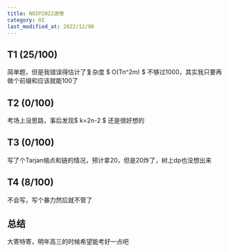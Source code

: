 ```yaml
---
title: NOIP2022游寄
category: OI
last_modified_at: 2022/12/06
---
```


## T1 (25/100)
简单题，但是我错误得估计了复杂度 $ O(Tn^2m) $ 不够过1000，其实我只要再做个前缀和应该就能100了

## T2 (0/100)
考场上没思路，事后发现$ k=2n-2 $ 还是很好想的

## T3 (0/100)
写了个Tarjan缩点和链的情况，预计拿20，但是20炸了，树上dp也没想出来

## T4 (8/100)
不会写，写个暴力然后就不管了

## 总结

大寄特寄，明年高三的时候希望能考好一点吧
